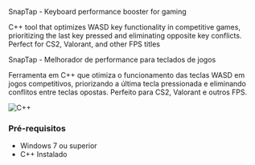 
SnapTap - Keyboard performance booster for gaming

C++ tool that optimizes WASD key functionality in competitive games, prioritizing the last key pressed and eliminating opposite key conflicts. Perfect for CS2, Valorant, and other FPS titles

SnapTap - Melhorador de performance para teclados de jogos

Ferramenta em C++ que otimiza o funcionamento das teclas WASD em jogos competitivos, priorizando a última tecla pressionada e eliminando conflitos entre teclas opostas. Perfeito para CS2, Valorant e outros FPS.

![C++](https://img.shields.io/badge/C++-17-blue.svg)

### Pré-requisitos
- Windows 7 ou superior
- C++ Instalado 
 
